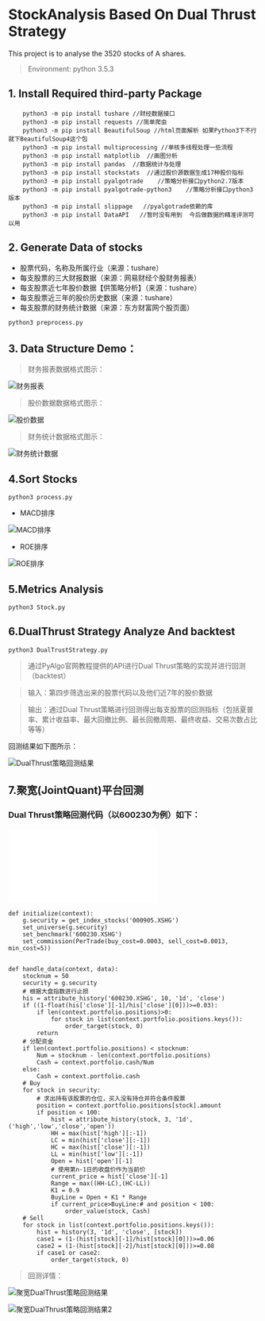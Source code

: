 # StockAnalysis Based On Dual Thrust Strategy
This project is to analyse the 3520 stocks of A shares.

> Environment: python 3.5.3

## 1. Install Required third-party Package
```commandline
    python3 -m pip install tushare //财经数据接口
    python3 -m pip install requests //简单爬虫
    python3 -m pip install BeautifulSoup //html页面解析 如果Python3下不行就下BeautifulSoup4这个包
    python3 -m pip install multiprocessing //单核多线程处理一些流程
    python3 -m pip install matplotlib  //画图分析
    python3 -m pip install pandas  //数据统计与处理
    python3 -m pip install stockstats  //通过股价源数据生成17种股价指标
    python3 -m pip install pyalgotrade    //策略分析接口python2.7版本
    python3 -m pip install pyalgotrade-python3    //策略分析接口python3版本
    python3 -m pip install slippage   //pyalgotrade依赖的库
    python3 -m pip install DataAPI   //暂时没有用到  今后做数据的精准评测可以用
```

## 2. Generate Data of stocks
- 股票代码，名称及所属行业（来源：tushare）
- 每支股票的三大财报数据（来源：网易财经个股财务报表）
- 每支股票近七年股价数据【供策略分析】（来源：tushare）
- 每支股票近三年的股价历史数据（来源：tushare）
- 每支股票的财务统计数据（来源：东方财富网个股页面）

```commandline
python3 preprocess.py
```
## 3. Data Structure Demo：
> 财务报表数据格式图示：

![财务报表](img/财务报表数据格式图示.png)

> 股价数据数据格式图示：

![股价数据](img/股价数据格式图示.png)

> 财务统计数据格式图示：

![财务统计数据](img/财务统计数据格式图示.png)

## 4.Sort Stocks

```commandline
python3 process.py
```

- MACD排序

![MACD排序](img/MACD排序图示.png)

- ROE排序

![ROE排序](img/ROE排序图示.png)

## 5.Metrics Analysis

```commandline
python3 Stock.py
```

## 6.DualThrust Strategy Analyze And backtest

```commandline
python3 DualTrustStrategy.py
```

> 通过PyAlgo官网教程提供的API进行Dual Thrust策略的实现并进行回测（backtest）

> 输入：第四步筛选出来的股票代码以及他们近7年的股价数据

> 输出：通过Dual Thrust策略进行回测得出每支股票的回测指标（包括夏普率、累计收益率、最大回撤比例、最长回撤周期、最终收益、交易次数占比等等）

回测结果如下图所示：

![DualThrust策略回测结果](img/DualThrust策略下资产组合收益图.png)


## 7.聚宽(JointQuant)平台回测

### Dual Thrust策略回测代码（以600230为例）如下：
![聚宽DualThrust策略回测代码](./JointQuantCode.py)

```commandline
def initialize(context):
    g.security = get_index_stocks('000905.XSHG')
    set_universe(g.security)
    set_benchmark('600230.XSHG')
    set_commission(PerTrade(buy_cost=0.0003, sell_cost=0.0013, min_cost=5))
    
    
def handle_data(context, data):
    stocknum = 50
    security = g.security
    # 根据大盘指数进行止损
    his = attribute_history('600230.XSHG', 10, '1d', 'close')
    if ((1-float(his['close'][-1]/his['close'][0]))>=0.03):
        if len(context.portfolio.positions)>0:
            for stock in list(context.portfolio.positions.keys()):
                order_target(stock, 0)
        return
    # 分配资金
    if len(context.portfolio.positions) < stocknum:
        Num = stocknum - len(context.portfolio.positions)
        Cash = context.portfolio.cash/Num
    else:
        Cash = context.portfolio.cash
    # Buy
    for stock in security:
        # 求出持有该股票的仓位，买入没有持仓并符合条件股票
        position = context.portfolio.positions[stock].amount
        if position < 100:
            hist = attribute_history(stock, 3, '1d', ('high','low','close','open'))
            HH = max(hist['high'][:-1])
            LC = min(hist['close'][:-1])
            HC = max(hist['close'][:-1])
            LL = min(hist['low'][:-1])
            Open = hist['open'][-1]
            # 使用第n-1日的收盘价作为当前价
            current_price = hist['close'][-1]
            Range = max((HH-LC),(HC-LL))
            K1 = 0.9
            BuyLine = Open + K1 * Range
            if current_price>BuyLine:# and position < 100:
                order_value(stock, Cash)
    # Sell
    for stock in list(context.portfolio.positions.keys()):
        hist = history(3, '1d', 'close', [stock])
        case1 = (1-(hist[stock][-1]/hist[stock][0]))>=0.06
        case2 = (1-(hist[stock][-2]/hist[stock][0]))>=0.08
        if case1 or case2:
            order_target(stock, 0)

```

> 回测详情：


![聚宽DualThrust策略回测结果](img/聚宽DualThrust策略回测结果.png)


![聚宽DualThrust策略回测结果2](img/聚宽DualThrust策略回测结果2.png)